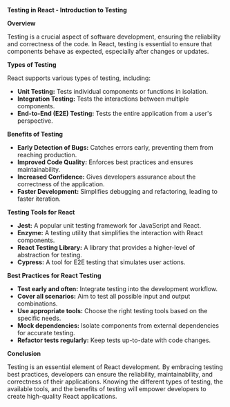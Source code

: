 **Testing in React - Introduction to Testing**

**Overview**

Testing is a crucial aspect of software development, ensuring the reliability and correctness of the code. In React, testing is essential to ensure that components behave as expected, especially after changes or updates.

**Types of Testing**

React supports various types of testing, including:

* **Unit Testing:** Tests individual components or functions in isolation.
* **Integration Testing:** Tests the interactions between multiple components.
* **End-to-End (E2E) Testing:** Tests the entire application from a user's perspective.

**Benefits of Testing**

* **Early Detection of Bugs:** Catches errors early, preventing them from reaching production.
* **Improved Code Quality:** Enforces best practices and ensures maintainability.
* **Increased Confidence:** Gives developers assurance about the correctness of the application.
* **Faster Development:** Simplifies debugging and refactoring, leading to faster iteration.

**Testing Tools for React**

* **Jest:** A popular unit testing framework for JavaScript and React.
* **Enzyme:** A testing utility that simplifies the interaction with React components.
* **React Testing Library:** A library that provides a higher-level of abstraction for testing.
* **Cypress:** A tool for E2E testing that simulates user actions.

**Best Practices for React Testing**

* **Test early and often:** Integrate testing into the development workflow.
* **Cover all scenarios:** Aim to test all possible input and output combinations.
* **Use appropriate tools:** Choose the right testing tools based on the specific needs.
* **Mock dependencies:** Isolate components from external dependencies for accurate testing.
* **Refactor tests regularly:** Keep tests up-to-date with code changes.

**Conclusion**

Testing is an essential element of React development. By embracing testing best practices, developers can ensure the reliability, maintainability, and correctness of their applications. Knowing the different types of testing, the available tools, and the benefits of testing will empower developers to create high-quality React applications.
